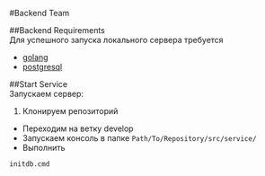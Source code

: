 #Backend Team

##Backend Requirements    
Для успешного запуска локального сервера требуется
* [golang](https://golang.org/)
* [postgresql](https://www.postgresql.org/)

##Start Service   
Запускаем сервер:
1. Клонируем репозиторий
* Переходим на ветку develop
* Запускаем консоль в папке `Path/To/Repository/src/service/`
* Выполнить
 ```
 initdb.cmd
 ```
 
